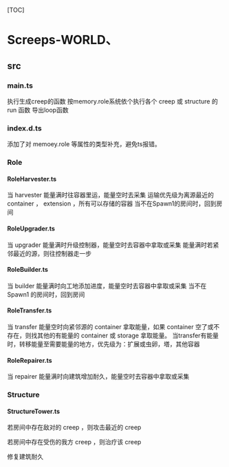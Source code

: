[TOC]

# Screeps-WORLD、
## src
### main.ts
执行生成creep的函数
按memory.role系统依个执行各个 creep 或 structure 的 run 函数
导出loop函数

### index.d.ts
添加了对 memoey.role 等属性的类型补充，避免ts报错。
### Role
#### RoleHarvester.ts
当 harvester 能量满时往容器里运，能量空时去采集
运输优先级为离源最近的 container ， extension ，所有可以存储的容器
当不在Spawn1的房间时，回到房间

#### RoleUpgrader.ts
当 upgrader 能量满时升级控制器，能量空时去容器中拿取或采集
能量满时若紧邻最近的源，则往控制器走一步

#### RoleBuilder.ts
当 builder 能量满时向工地添加进度，能量空时去容器中拿取或采集
当不在 Spawn1 的房间时，回到房间

#### RoleTransfer.ts
当 transfer 能量空时向紧邻源的 container 拿取能量，如果 container 空了或不存在，则找其他的有能量的 container 或 storage 拿取能量。
当transfer有能量时，转移能量至需要能量的地方，优先级为：扩展或虫卵，塔，其他容器

#### RoleRepairer.ts
当 repairer 能量满时向建筑增加耐久，能量空时去容器中拿取或采集
### Structure
#### StructureTower.ts

若房间中存在敌对的 creep ，则攻击最近的 creep 

若房间中存在受伤的我方 creep ，则治疗该 creep 

修复建筑耐久